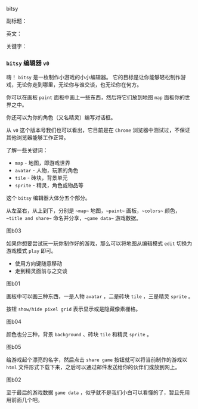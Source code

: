bitsy

副标题：

英文：

关键字：









### `bitsy` 编辑器 `v0`

嗨！ `bitsy` 是一枚制作小游戏的小小编辑器。
它的目标是让你能够轻松制作游戏，无论你走到哪里，无论你与谁交谈，也无论你在何方。

你可以在画板 `paint` 面板中画上一些东西，然后将它们放到地图 `map` 面板你的世界之中。 

你还可以为你的角色（又名精灵）编写对话框。

从 `v0` 这个版本号我们也可以看出，它目前是在 `Chrome` 浏览器中测试过，不保证其他浏览器能够工作正常。



了解一些关键词：
* `map` - 地图，即游戏世界
* `avatar` - 人物，玩家的角色
* `tile` - 砖块，背景单元
* `sprite` - 精灵，角色或物品等



这个 `bitsy` 编辑器大体分五个部分。

从左至右，从上到下，分别是 `~map~` 地图，`~paint~` 画板，`~colors~` 颜色，`~title and share~` 命名并分享，`~game data~` 游戏数据。

图b03



如果你想要尝试玩一玩你制作好的游戏，那么可以将地图从编辑模式 `edit` 切换为游戏模式 `play` 即可。

* 使用方向键随意移动 
* 走到精灵面前与之交谈

图b01



画板中可以画三种东西，一是人物 `avatar` ，二是砖块 `tile` ，三是精灵 `sprite` 。

按钮 `show/hide pixel grid` 表示显示或是隐藏像素栅格。

图b04



颜色也分三种，背景 `background` 、砖块 `tile` 和精灵 `sprite` 。

图b05



给游戏起个漂亮的名字，然后点击 `share game` 按钮就可以将当前制作的游戏以 `html` 文件形式下载下来，之后可以通过邮件发送给你的伙伴们或放到网上。

图b02



至于最后的游戏数据 `game data` ，似乎就不是我们小白可以看懂的了，暂且先用用前面几个吧。











